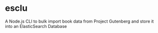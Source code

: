 # esclu
A Node.js CLI to bulk import book data from Project Gutenberg and store it into an ElasticSearch Database
